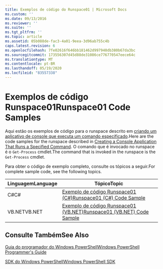 ```yaml
---
title: Exemplos de código do Runspace01 | Microsoft Docs
ms.custom: ''
ms.date: 09/13/2016
ms.reviewer: ''
ms.suite: ''
ms.tgt_pltfrm: ''
ms.topic: article
ms.assetid: 05b088de-fac3-4a01-9eea-3d96ab755c4b
caps.latest.revision: 6
ms.openlocfilehash: 7fe02616f646bb181462d997940db380b67da3bc
ms.sourcegitcommit: 173556307d45d88de31086ce776770547eece64c
ms.translationtype: MT
ms.contentlocale: pt-BR
ms.lasthandoff: 05/19/2020
ms.locfileid: "83557338"
---
```

# <a name="runspace01-code-samples"></a><span data-ttu-id="352ec-102">Exemplos de código Runspace01</span><span class="sxs-lookup"><span data-stu-id="352ec-102">Runspace01 Code Samples</span></span>

<span data-ttu-id="352ec-103">Aqui estão os exemplos de código para o runspace descrito em [criando um aplicativo de console que executa um comando especificado](/dotnet/csharp/programming-guide/inside-a-program/hello-world-your-first-program).</span><span class="sxs-lookup"><span data-stu-id="352ec-103">Here are the code samples for the runspace described in [Creating a Console Application That Runs a Specified Command](/dotnet/csharp/programming-guide/inside-a-program/hello-world-your-first-program).</span></span> <span data-ttu-id="352ec-104">O comando que é invocado no runspace é o `Get-Process` cmdlet.</span><span class="sxs-lookup"><span data-stu-id="352ec-104">The command that is invoked in the runspace is the `Get-Process` cmdlet.</span></span>

<span data-ttu-id="352ec-105">Para obter o código de exemplo completo, consulte os tópicos a seguir.</span><span class="sxs-lookup"><span data-stu-id="352ec-105">For complete sample code, see the following topics.</span></span>

|<span data-ttu-id="352ec-106">Linguagem</span><span class="sxs-lookup"><span data-stu-id="352ec-106">Language</span></span>|<span data-ttu-id="352ec-107">Tópico</span><span class="sxs-lookup"><span data-stu-id="352ec-107">Topic</span></span>|
|--------------|-----------|
|<span data-ttu-id="352ec-108">C#</span><span class="sxs-lookup"><span data-stu-id="352ec-108">C#</span></span>|[<span data-ttu-id="352ec-109">Exemplo de código Runspace01 (C#)</span><span class="sxs-lookup"><span data-stu-id="352ec-109">Runspace01 (C#) Code Sample</span></span>](./runspace01-csharp-code-sample.md)|
|<span data-ttu-id="352ec-110">VB.NET</span><span class="sxs-lookup"><span data-stu-id="352ec-110">VB.NET</span></span>|[<span data-ttu-id="352ec-111">Exemplo de código Runspace01 (VB.NET)</span><span class="sxs-lookup"><span data-stu-id="352ec-111">Runspace01 (VB.NET) Code Sample</span></span>](./runspace01-vb-net-code-sample.md)|

## <a name="see-also"></a><span data-ttu-id="352ec-112">Consulte Também</span><span class="sxs-lookup"><span data-stu-id="352ec-112">See Also</span></span>

[<span data-ttu-id="352ec-113">Guia do programador do Windows PowerShell</span><span class="sxs-lookup"><span data-stu-id="352ec-113">Windows PowerShell Programmer's Guide</span></span>](./windows-powershell-programmer-s-guide.md)

[<span data-ttu-id="352ec-114">SDK do Windows PowerShell</span><span class="sxs-lookup"><span data-stu-id="352ec-114">Windows PowerShell SDK</span></span>](../windows-powershell-reference.md)
